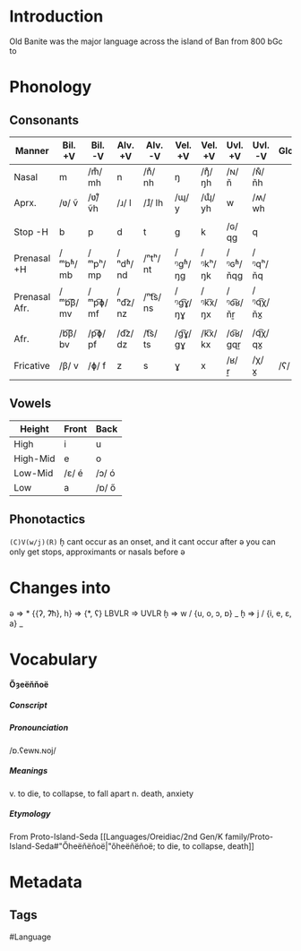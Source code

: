 # Introduction
Old Banite was the major language across the island of Ban from 800 bGc to 
# Phonology
## Consonants
|Manner     |Bil. +V|Bil. -V|Alv. +V|Alv.-V|Vel. +V|Vel. +V|Uvl. +V|Uvl. -V|Glot.|
|--|--|--|--|--|--|--|--|--|--|
| Nasal     | m |/m̊/ mh| n |/n̊/ nh| ŋ |/ŋ̊/ ŋh| /ɴ/ ň| /ɴ̊/ ňh|
| Aprx.     | /ʋ/ ṽ | /ʋ̊/ ṽh | /ɹ/ l | /ɹ̊/ lh | /ɰ/ y| /ɰ̊/ yh| w | /ʍ/ wh|
| ||
| Stop -H   | b | p | d | t | g | k | /ɢ/ qg| q| |
| Prenasal +H   | /ᵐbʱ/ mb| /ᵐpʰ/ mp| /ⁿdʱ/ nd| /ⁿtʰ/ nt| /ᵑgʱ/ ŋg| /ᵑkʰ/ ŋk| /ᵑɢʱ/ ňqg| /ᵑqʰ/ ňq|
| Prenasal Afr.  | /ᵐb͡β/ mv| /ᵐp͡ɸ/ mf| /ⁿd͡z/ nz| /ⁿt͡s/ ns| /ᵑg͡ɣ/ ŋɣ| /ᵑk͡x/ ŋx| /ᵑɢ͡ʁ/ ňṟ| /ᵑq͡χ/ ňx̱|
| ||
| Afr.      | /b͡β/ bv| /p͡ɸ/ pf| /d͡z/ dz| /t͡s/ ts| /g͡ɣ/ gɣ| /k͡x/ kx| /ɢ͡ʁ/ gqṟ| /q͡χ/ qx̱|
| Fricative | /β/ v| /ɸ/ f| z | s | ɣ | x | /ʁ/ ṟ| /χ/ x̱| /ʕ/ ȝ |
## Vowels
| Height | Front | Back |
| --- | --- | --- |
| High | i | u |
| High-Mid | e | o|
| Low-Mid | /ɛ/ é | /ɔ/ ó |
| Low | a | /ɒ/ ő |
## Phonotactics
`(C)V(w/j)(R)`
ɦ̞ cant occur as an onset, and it cant occur after ə
you can only get stops, approximants or nasals before ə
# Changes into
ə => *
{{ʔ, ʔ͡h}, h} => {\*, ʕ}
LBVLR => UVLR
ɦ̞ => w / {u, o, ɔ, ɒ} _
ɦ̞ => j / {i, e, ɛ, a} _
# Vocabulary
#### Őȝeëňňoë
##### Conscript
##### Pronounciation
/ɒ.ʕewɴ.ɴoj/
##### Meanings
v. to die, to collapse, to fall apart
n. death, anxiety
##### Etymology
From Proto-Island-Seda [[Languages/Oreidiac/2nd Gen/K family/Proto-Island-Seda#"Őheëňëňoë|"őheëňëňoë; to die, to collapse, death]]
# Metadata
## Tags
#Language 